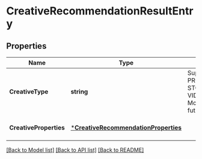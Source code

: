 # CreativeRecommendationResultEntry

## Properties
Name | Type | Description | Notes
------------ | ------------- | ------------- | -------------
**CreativeType** | **string** | Supported are PRODUCT_COLLECTION, STORE_SPOTLIGHT, VIDEO, BRAND_VIDEO. More could be added in future. | [optional] [default to null]
**CreativeProperties** | [***CreativeRecommendationProperties**](CreativeRecommendationProperties.md) |  | [optional] [default to null]

[[Back to Model list]](../README.md#documentation-for-models) [[Back to API list]](../README.md#documentation-for-api-endpoints) [[Back to README]](../README.md)

